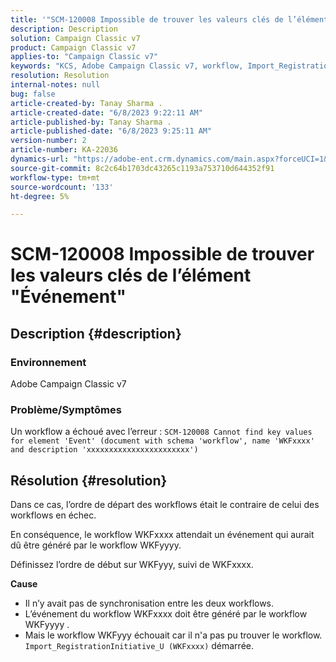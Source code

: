 ```yaml
---
title: '"SCM-120008 Impossible de trouver les valeurs clés de l’élément "Événement"'
description: Description
solution: Campaign Classic v7
product: Campaign Classic v7
applies-to: "Campaign Classic v7"
keywords: "KCS, Adobe Campaign Classic v7, workflow, Import_RegistrationInitiative_U, erreur, dépannage, ACC, recherche, valeurs clés, SCM-120008"
resolution: Resolution
internal-notes: null
bug: false
article-created-by: Tanay Sharma .
article-created-date: "6/8/2023 9:22:11 AM"
article-published-by: Tanay Sharma .
article-published-date: "6/8/2023 9:25:11 AM"
version-number: 2
article-number: KA-22036
dynamics-url: "https://adobe-ent.crm.dynamics.com/main.aspx?forceUCI=1&pagetype=entityrecord&etn=knowledgearticle&id=1f331af2-dd05-ee11-8f6e-6045bd006b3d"
source-git-commit: 8c2c64b1703dc43265c1193a753710d644352f91
workflow-type: tm+mt
source-wordcount: '133'
ht-degree: 5%

---
```


# SCM-120008 Impossible de trouver les valeurs clés de l’élément &quot;Événement&quot;

## Description {#description}


### <b>Environnement</b>

Adobe Campaign Classic v7



### <b>Problème/Symptômes</b>

Un workflow a échoué avec l’erreur :
`SCM-120008 Cannot find key values for element 'Event' (document with schema 'workflow', name 'WKFxxxx' and description 'xxxxxxxxxxxxxxxxxxxxxxx')`

## Résolution {#resolution}


Dans ce cas, l’ordre de départ des workflows était le contraire de celui des workflows en échec.

En conséquence, le workflow WKFxxxx attendait un événement qui aurait dû être généré par le workflow WKFyyyy.

Définissez l’ordre de début sur WKFyyy, suivi de WKFxxxx.

<b>Cause</b>

- Il n’y avait pas de synchronisation entre les deux workflows.
- L’événement du workflow WKFxxxx doit être généré par le workflow WKFyyyy .
- Mais le workflow WKFyyy échouait car il n&#39;a pas pu trouver le workflow. `Import_RegistrationInitiative_U (WKFxxxx)` démarrée.



